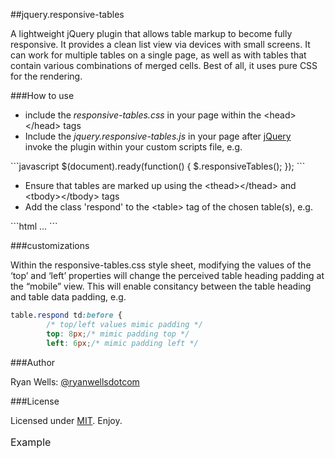 ##jquery.responsive-tables

A lightweight jQuery plugin  that allows table markup to become fully responsive. It provides a clean list  view via devices with small screens. It can work for multiple tables on a  single page, as well as with tables that contain various combinations of merged  cells. Best of all, it uses pure CSS for the rendering. 

###How to use

<ul>
    <li>include the <em>responsive-tables.css</em> in your page within the &lt;head&gt;&lt;/head&gt; tags</li>
    <li>Include the <em>jquery.responsive-tables.js</em> in your page after <a href="http://jquery.com/download/" target="_blank">jQuery</a></li>
    invoke the plugin within your custom scripts file, e.g. </li>
</ul>
```javascript
$(document).ready(function() {
    $.responsiveTables();    
});    
```
<ul>
    <li>Ensure that tables are marked up using the &lt;thead&gt;&lt;/thead&gt; and &lt;tbody&gt;&lt;/tbody&gt; tags</li>
    <li>Add the class 'respond' to the &lt;table&gt; tag of the chosen table(s), e.g.</li>
</ul>
```html
<table class="respond">
    <caption>Example</caption>
    <thead>
        ...
```

###customizations 

Within the responsive-tables.css style sheet, modifying the values of the ‘top’ and ‘left’ properties will change the perceived table heading padding at the “mobile” view. This will enable consitancy between the table heading and table data padding, e.g.
```css
table.respond td:before { 
		/* top/left values mimic padding */
		top: 8px;/* mimic padding top */
		left: 6px;/* mimic padding left */
```

###Author

Ryan Wells: [@ryanwellsdotcom][twitter]

###License

Licensed under [MIT][mit]. Enjoy.

[demo]: http://wagerfield.github.com/parallax/
[twitter]: http://twitter.com/wagerfield
[mit]: http://www.opensource.org/licenses/mit-license.php
[jquery]: http://jquery.com/
[zepto]: http://zeptojs.com/
[gulp]: http://gulpjs.com/
